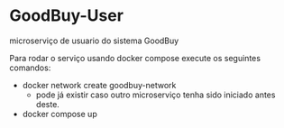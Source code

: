 # GoodBuy-User

microserviço de usuario do sistema GoodBuy

Para rodar o serviço usando docker compose execute os seguintes comandos:
 - docker network create goodbuy-network
   - pode já existir caso outro microserviço tenha sido iniciado antes deste.
 - docker compose up